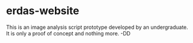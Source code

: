 # erdas-website

This is an image analysis script prototype developed by an undergraduate. It is only a proof of concept and nothing more. -DD
